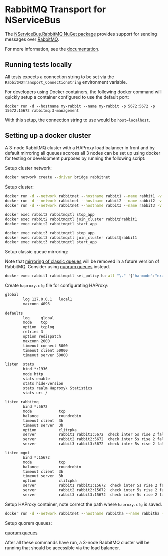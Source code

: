 # RabbitMQ Transport for NServiceBus

The [NServiceBus.RabbitMQ NuGet package](https://www.nuget.org/packages/NServiceBus.RabbitMQ) provides support for sending messages over [RabbitMQ](http://www.rabbitmq.com/).

For more information, see the [documentation](https://docs.particular.net/nservicebus/rabbitmq/).

## Running tests locally

All tests expects a connection string to be set via the `RabbitMQTransport_ConnectionString` environment variable.

For developers using Docker containers, the following docker command will quickly setup a container configured to use the default port:

`docker run -d --hostname my-rabbit --name my-rabbit -p 5672:5672 -p 15672:15672 rabbitmq:3-management`

With this setup, the connection string to use would be `host=localhost`.

## Setting up a docker cluster

A 3-node RabbitMQ cluster with a HAProxy load balancer in front and by default mirroring all queues accross all 3 nodes can be set up using docker for testing or development purposes by running the following script:

Setup cluster network:
```cmd
docker network create --driver bridge rabbitnet
```

Setup cluster:
```cmd
docker run -d --network rabbitnet --hostname rabbit1 --name rabbit1 -v rabbitmq-data:/var/lib/rabbitmq rabbitmq:3-management
docker run -d --network rabbitnet --hostname rabbit2 --name rabbit2 -v rabbitmq-data:/var/lib/rabbitmq rabbitmq:3-management
docker run -d --network rabbitnet --hostname rabbit3 --name rabbit3 -v rabbitmq-data:/var/lib/rabbitmq rabbitmq:3-management

docker exec rabbit2 rabbitmqctl stop_app
docker exec rabbit2 rabbitmqctl join_cluster rabbit@rabbit1
docker exec rabbit2 rabbitmqctl start_app

docker exec rabbit3 rabbitmqctl stop_app
docker exec rabbit3 rabbitmqctl join_cluster rabbit@rabbit1
docker exec rabbit3 rabbitmqctl start_app
```

Setup classic queue mirroring:

Note that [mirroring of classic queues](https://www.rabbitmq.com/ha.html) will be removed in a future version of RabbitMQ. Consider using [quorum queues](https://www.rabbitmq.com/quorum-queues.html) instead.

```cmd
docker exec rabbit1 rabbitmqctl set_policy ha-all "\." '{"ha-mode":"exactly","ha-params":2,"ha-sync-mode":"automatic"}'
```


Create `haproxy.cfg` file for configurating HAProxy:
```txt
global
        log 127.0.0.1   local1
        maxconn 4096
 
defaults
        log     global
        mode    tcp
        option  tcplog
        retries 3
        option redispatch
        maxconn 2000
        timeout connect 5000
        timeout client 50000
        timeout server 50000
 
listen  stats
        bind *:1936
        mode http
        stats enable
        stats hide-version
        stats realm Haproxy\ Statistics
        stats uri /
 
listen rabbitmq
        bind *:5672
        mode            tcp
        balance         roundrobin
        timeout client  3h
        timeout server  3h
        option          clitcpka
        server          rabbit1 rabbit1:5672  check inter 5s rise 2 fall 3
        server          rabbit2 rabbit2:5672  check inter 5s rise 2 fall 3
        server          rabbit3 rabbit3:5672  check inter 5s rise 2 fall 3

listen mgmt
        bind *:15672
        mode            tcp
        balance         roundrobin
        timeout client  3h
        timeout server  3h
        option          clitcpka
        server          rabbit1 rabbit1:15672  check inter 5s rise 2 fall 3
        server          rabbit2 rabbit2:15672  check inter 5s rise 2 fall 3
        server          rabbit3 rabbit3:15672  check inter 5s rise 2 fall 3
```

Setup HAProxy container, note correct the path where `haproxy.cfg` is saved.
```cmd
docker run -d --network rabbitnet --hostname rabbitha --name rabbitha -p 15672:15672 -p 5672:5672 -v ./haproxy.cfg:/usr/local/etc/haproxy/haproxy.cfg:ro haproxy:1.7
```

Setup quorem queues:

[quorum queues](https://www.rabbitmq.com/quorum-queues.html)

After all these commands have run, a 3-node RabbitMQ cluster will be running that should be accessible via the load balancer.
